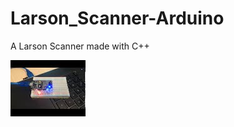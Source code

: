 # Larson_Scanner-Arduino
A Larson Scanner made with C++


[![Watch the video](https://github.com/waffel183/Larson_Scanner-Arduino/blob/master/larson_scanner_pic.jpg)](https://youtu.be/kt_j8KFfgIY)

